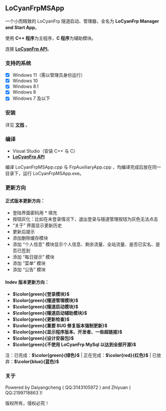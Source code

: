 ## LoCyanFrpMSApp

一个小而精致的 LoCyanFrp 隧道启动、管理器，全名为 **LoCyanFrp Manager and Start App**。

使用 **C++ 程序**为主程序，**C 程序**为辅助模块。

连接 **[LoCyanFrp API](https://github.com/Daiyangcheng/LoCyanFrpAPI)**。

### 支持的系统

- [X] Windows 11（需以管理员身份运行）
- [X] Windows 10
- [X] Windows 8.1
- [X] Windows 8
- [X] Windows 7 及以下

### 安装

详见 **[文档](https://doc.locyan.cn/#/LoCyanFrpMSApp?id=%e5%ae%89%e8%a3%85)** 。

### 编译

* Visual Studio（安装 C++ 与 C）
* **[LoCyanFrp API](https://github.com/LoCyan-Team/LoCyanFrpAPI)**

编译 LoCyanFrpMSApp.cpp 与 FrpAuxiliaryApp.cpp ，均编译完成后放在同一目录下，运行 LoCyanFrpMSApp.exe。

### 更新方向

#### 正式版本更新方向：

* 登陆界面密码用 * 填充
* 按钮灰化：比如在未登录情况下，退出登录与隧道管理按钮为灰色无法点击
* “关于” 界面显示更新历史
* 更新后提示
* 添加删除缓存模块
* 添加 “个人信息” 模块显示个人信息、剩余流量、全站流量、是否已实名、是否已签到
* 添加 “每日提示” 模块
* 添加 “菜单” 模块
* 添加 “公告” 模块

#### Indev 版本更新方向：

* **$\color{green}{登录模块}$**
* **$\color{green}{隧道管理模块}$**
* **$\color{green}{隧道启动模块}$**
* **$\color{green}{隧道启动辅助模块}$**
* **$\color{green}{更新检查}$**
* **$\color{green}{重要 BUG 修复版本强制更新}$**
* **$\color{green}{显示程序版本、开发者、一些超链接}$**
* **$\color{green}{设计安装包}$**
* **$\color{green}{不使用 LoCyanFrp MySql 以达到全部开源}$**

注：已完成：**$\color{green}{绿色}$** | 正在完成：**$\color{red}{红色}$** | 已放弃：**$\color{blue}{蓝色}$**

### 关于

Powered by Daiyangcheng ( QQ:3143105972 ) and Zhiyuan ( QQ:2199718863 )!

版权所有，侵权必究！
